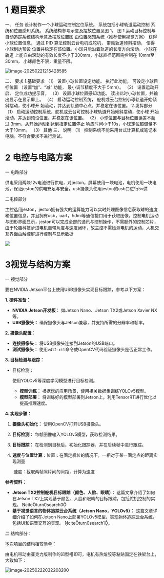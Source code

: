 # 1 题目要求

一、 任务 设计制作一个小球运动控制定位系统。 系统包括小球轨道运动控制 系统和位置感知系统。 系统结构参考示意及摆放位置见图 1。 图 1 运动目标控制与自动追踪系统结构示意及摆放位置图 由位置感知系统（推荐使用视觉方案） 获得小球位置信息， 通过  PID 算法控制云台电机或舵机， 带动轨道倾斜摆动， 使得小球到达预设 位置并稳定在该位置。小球只能沿着轨道的长度方向滚动， 小球在轨道 上能自由滚动的有效长度不小于300mm，小球直径范围需控制在 10mm至 30mm， 小球颜色不限，重量不限。 

![image-20250221215428585](C:\Users\lxr_dog\AppData\Roaming\Typora\typora-user-images\image-20250221215428585.png)

二、 要求 1.基础要求 （1） 设置小球位置设定功能。 执行此功能， 可设定小球目标位置 （设置“加”、“减” 功能， 最小调节精度不大于 5mm）。 （2） 设置运动开启、 定位成功提示音。 （3） 设置小球位置感知功能。 读出此时小球位置，并输出显示在显示屏上。 （4） 启动运动控制系统， 舵机或云台控制小球轨道开始倾斜摆动，使小球开 始滚动，并达到轨道中心点，并稳定在该位置。 2.发挥部分 （1） 启动运动控制系统，舵机或云台可控制小球轨道开始倾斜摆动，使小球 开始滚动，并达到预设位置，并稳定在该位置。 （2） 小球位置与目标位置误差不超过 3mm，从开始运动到达到指定位置停止 响应时间小于10s，小球定位超调量不大于10mm。 （3） 其他 三、 说明 （1） 控制系统不能采用台式计算机或笔记本电脑。不符合要求不进行测试。

# 2 电控与电路方案

一 电路部分

供电采用两块12v电池进行供电，对jeston，屏幕使用一块电池，电机使用一块电池，保证jeston的供电充足与安全，usb摄像头使用jeston的usb口进行5v供

二电控部分

主控选用jeston，jeston拥有强大的运算能力可以实时处理图像信息获取球的速度和位置信息，并且拥有usb，uart，hdmi等通信接口用于获取图像，控制电机运动与图形界面显示，jeston可以完成全部的通讯与控制操作，不需额外的控制芯片，由于轮趣科技步进电机自带角度与速度闭环，故主控不需检测电机的运动，人机交互界面由触控屏进行控制与显示数据

![](E:\lxr_dog\Desktop\训练题1\绘图1.png)

#  3视觉与结构方案

一 视觉部分

要在NVIDIA Jetson平台上使用USB摄像头实现目标跟踪，参考以下方案：

**1. 硬件准备：**

- **NVIDIA Jetson开发板：** 如Jetson Nano、Jetson TX2或Jetson Xavier NX等。
- **USB摄像头：** 确保摄像头与Jetson兼容，并支持所需的分辨率和帧率。

**2. 摄像头配置：**

- **连接摄像头：** 将USB摄像头连接到Jetson的USB端口。
- **测试摄像头：** 使用`v4l2-ctl`命令或OpenCV代码验证摄像头是否正常工作。

**3. 目标检测与跟踪：**

- 目标检测：

   使用YOLOv5等深度学习模型进行目标检测。

  - **模型训练：** 根据您的应用场景，使用相关数据集训练YOLOv5模型。
  - **模型部署：** 将训练好的模型部署到Jetson上，利用TensorRT进行优化以提高推理速度。

**4. 实现步骤：**

1. **摄像头初始化：** 使用OpenCV打开USB摄像头。

2. **目标检测：** 每帧图像输入YOLOv5模型，获取检测结果。

3. **目标跟踪：** 在检测到目标后，初始化跟踪器，并在后续帧中进行跟踪。

4. **速度与位置计算**：位置：在固定机位的情况下，一相对于某一固定点的距离实现测量

   ​				速度：截取两帧照片间的间距，计算为速度

**参考资料：**

- **Jetson TX2控制舵机目标跟踪（颜色、人脸、眼睛）：** 这篇文章介绍了如何在Jetson TX2上实现基于颜色、人脸和眼睛的目标跟踪，包括舵机控制的实现。 citeturn0search0
- **基于视觉语言的物体追踪云台系统（Jetson Nano，YOLOv5）：** 这篇文章详细介绍了如何在Jetson Nano上部署YOLOv5模型，实现物体追踪云台系统，包括UI和语音交互的实现。 citeturn0search1。

二.结构部分：

本次项目的结构相较简单：

由电机带动由亚克力版制作的凹型槽即可，电机有热熔胶等粘贴固定在铁架台上，大致如下：

![image-20250222032208200](C:\Users\lxr_dog\AppData\Roaming\Typora\typora-user-images\image-20250222032208200.png)

